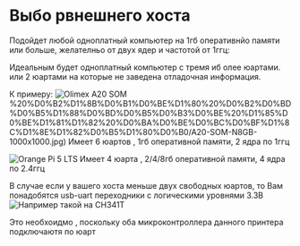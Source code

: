# Выбо рвнешнего хоста

Подойдет любой одноплатный компьютер на 1гб оперативнйо памяти или больше, желателньо от двух ядер и частотой от 1ггц:

Идеальным будет одноплатный компьютер с тремя иб олее юартами. или 2 юартами на которые не заведена отладочная информация.

К примеру:
![Olimex A20 SOM](https://github.com/VoronKor/flashforge-adventurer-5m-connecting-an-external-host-/blob/main/1)%20%D0%B2%D1%8B%D0%B1%D0%BE%D1%80%20%D0%B2%D0%BD%D0%B5%D1%88%D0%BD%D0%B5%D0%B3%D0%BE%20%D1%85%D0%BE%D1%81%D1%82%20%D0%BA%D0%BE%D0%BC%D0%BF%D1%8C%D1%8E%D1%82%D0%B5%D1%80%D0%B0/A20-SOM-N8GB-1000x1000.jpg)
Имеет 6 юартов , 1гб оперативной памяти, 2 ядра по 1ггц

![Orange Pi 5 LTS](https://i.ibb.co/VmBmxkx/pi5-01.png)
Имеет 4 юарта , 2/4/8гб оперативной памяти, 4 ядра по 2.4ггц

В случае если у вашего хоста меньше двух свободных юартов, то Вам понадобятся usb-uart переходники с логическими уровнями 3.3В
![Например такой на CH341T](https://i.ibb.co/3fRSJyg/ch341t.png)

Это необхоидмо , поскольку оба микроконтроллера данного принтера подключаютя по юарт
